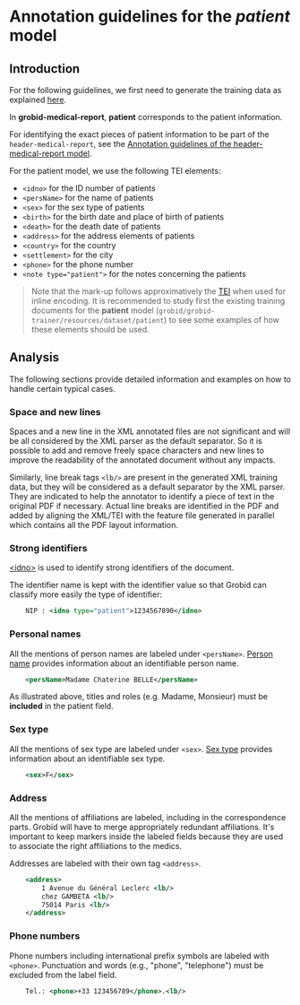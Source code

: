 # Annotation guidelines for the _patient_ model

## Introduction

For the following guidelines, we first need to generate the training data as explained [here](../Training-the-medical-report-models.md#generation-of-training-data).

In __grobid-medical-report__, __patient__ corresponds to the patient information. 

For identifying the exact pieces of patient information to be part of the `header-medical-report`, see the [Annotation guidelines of the header-medical-report model](header-medical-report.md).

For the patient model, we use the following TEI elements:

* `<idno>` for the ID number of patients
* `<persName>` for the name of patients
* `<sex>` for the sex type of patients
* `<birth>` for the birth date and place of birth of patients
* `<death>` for the death date of patients
* `<address>` for the address elements of patients
* `<country>` for the country 
* `<settlement>` for the city
* `<phone>` for the phone number
* `<note type="patient">` for the notes concerning the patients

> Note that the mark-up follows approximatively the [TEI](http://www.tei-c.org) when used for inline encoding.
> It is recommended to study first the existing training documents for the __patient__ model (`grobid/grobid-trainer/resources/dataset/patient`) to see some examples of how these elements should be used.


## Analysis

The following sections provide detailed information and examples on how to handle certain typical cases.

### Space and new lines

Spaces and a new line in the XML annotated files are not significant and will be all considered by the XML parser as the default separator. So it is possible to add and remove freely space characters and new lines to improve the readability of the annotated document without any impacts. 

Similarly, line break tags `<lb/>` are present in the generated XML training data, but they will be considered as a default separator by the XML parser. They are indicated to help the annotator to identify a piece of text in the original PDF if necessary. Actual line breaks are identified in the PDF and added by aligning the XML/TEI with the feature file generated in parallel which contains all the PDF layout information. 


### Strong identifiers

[\<idno\>](https://tei-c.org/release/doc/tei-p5-doc/en/html/ref-idno.html) is used to identify strong identifiers of the document.

The identifier name is kept with the identifier value so that Grobid can classify more easily the type of identifier:

```xml
    NIP : <idno type="patient">1234567890</idno>
```

### Personal names

All the mentions of person names are labeled under `<persName>`. [Person name](https://www.tei-c.org/release/doc/tei-p5-doc/en/html/ref-persName.html) provides information about an identifiable person name.


```xml
    <persName>Madame Chaterine BELLE</persName>
```

As illustrated above, titles and roles (e.g. Madame, Monsieur) must be **included** in the patient field.


### Sex type

All the mentions of sex type are labeled under `<sex>`. [Sex type](https://tei-c.org/release/doc/tei-p5-doc/en/html/ref-sex.html) provides information about an identifiable sex type.


```xml
    <sex>F</sex>
```


### Address

All the mentions of affiliations are labeled, including in the correspondence parts. Grobid will have to merge appropriately redundant affiliations. It's important to keep markers inside the labeled fields because they are used to associate the right affiliations to the medics.

Addresses are labeled with their own tag `<address>`.

```xml
    <address>
        1 Avenue du Général Leclerc <lb/>
        chez GAMBETA <lb/>
        75014 Paris <lb/>
    </address>
```

### Phone numbers

Phone numbers including international prefix symbols are labeled with `<phone>`. Punctuation and words (e.g., "phone", "telephone") must be excluded from the label field.

```xml
    Tel.: <phone>+33 123456789</phone>.<lb/> 
```
